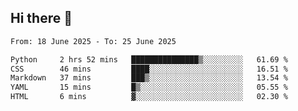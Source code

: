 ## Hi there 👋

<!--
**Bojupi/Bojupi** is a ✨ _special_ ✨ repository because its `README.md` (this file) appears on your GitHub profile.

Here are some ideas to get you started:

- 🔭 I’m currently working on ...
- 🌱 I’m currently learning ...
- 👯 I’m looking to collaborate on ...
- 🤔 I’m looking for help with ...
- 💬 Ask me about ...
- 📫 How to reach me: ...
- 😄 Pronouns: ...
- ⚡ Fun fact: ...
-->

<!--START_SECTION:waka-->

```txt
From: 18 June 2025 - To: 25 June 2025

Python     2 hrs 52 mins   ███████████████▒░░░░░░░░░   61.69 %
CSS        46 mins         ████░░░░░░░░░░░░░░░░░░░░░   16.51 %
Markdown   37 mins         ███▒░░░░░░░░░░░░░░░░░░░░░   13.54 %
YAML       15 mins         █▒░░░░░░░░░░░░░░░░░░░░░░░   05.55 %
HTML       6 mins          ▓░░░░░░░░░░░░░░░░░░░░░░░░   02.30 %
```

<!--END_SECTION:waka-->
